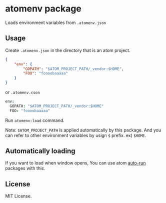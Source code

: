 # atomenv package

Loads environment variables from `.atomenv.json`

## Usage

Create `.atomenv.json` in the directory that is an atom project.

```json
{
    "env": {
        "GOPATH": "$ATOM_PROJECT_PATH/_vendor:$HOME",
        "FOO": "foooobaaaaa"
    }
}
```

or `.atomenv.cson`

```cson
env:
  GOPATH: "$ATOM_PROJECT_PATH/_vendor:$HOME"
  FOO: "foooobaaaaa"
```

Run `atomenv:load` command.

Note: `$ATOM_PROJECT_PATH` is applied automatically by this package. And you can refer to other environment variables by usign `$` prefix. ex) `$HOME`.

## Automatically loading

If you want to load when window opens, You can use atom [auto-run](https://atom.io/packages/auto-run) packages with this.

## License

MIT License.
